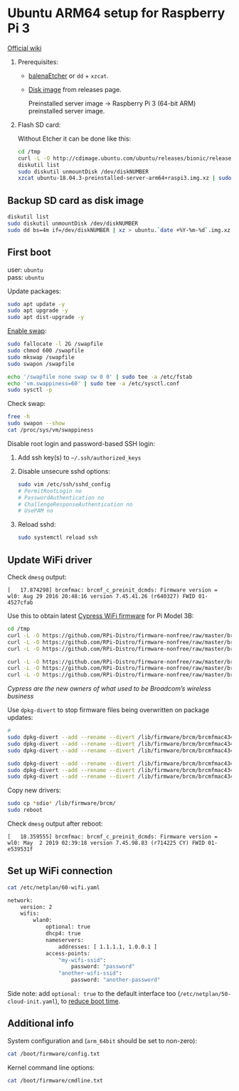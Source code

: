 # Ubuntu ARM64 setup for Raspberry Pi 3

[Official wiki](https://wiki.ubuntu.com/ARM/RaspberryPi)

1. Prerequisites:

    - [balenaEtcher](https://www.balena.io/etcher/) or `dd` + `xzcat`.
    
    - [Disk image](http://cdimage.ubuntu.com/ubuntu/releases/bionic/release/) from releases page.
    
        Preinstalled server image → Raspberry Pi 3 (64-bit ARM) preinstalled server image.

2. Flash SD card:

    Without Etcher it can be done like this:
    
    ```bash
    cd /tmp
    curl -L -O http://cdimage.ubuntu.com/ubuntu/releases/bionic/release/ubuntu-18.04.3-preinstalled-server-arm64+raspi3.img.xz
    diskutil list
    sudo diskutil unmountDisk /dev/diskNUMBER
    xzcat ubuntu-18.04.3-preinstalled-server-arm64+raspi3.img.xz | sudo dd bs=4m of=/dev/diskNUMBER
    ```


## Backup SD card as disk image

```bash
diskutil list
sudo diskutil unmountDisk /dev/diskNUMBER
sudo dd bs=4m if=/dev/diskNUMBER | xz > ubuntu.`date +%Y-%m-%d`.img.xz
```


## First boot

user: `ubuntu` \
pass: `ubuntu` 

Update packages:

```bash
sudo apt update -y
sudo apt upgrade -y
sudo apt dist-upgrade -y
```

[Enable swap](https://tecadmin.net/enable-swap-on-ubuntu/):

```bash
sudo fallocate -l 2G /swapfile
sudo chmod 600 /swapfile
sudo mkswap /swapfile
sudo swapon /swapfile

echo '/swapfile none swap sw 0 0' | sudo tee -a /etc/fstab
echo 'vm.swappiness=60' | sudo tee -a /etc/sysctl.conf
sudo sysctl -p
```

Check swap:

```bash
free -h
sudo swapon --show
cat /proc/sys/vm/swappiness
```


Disable root login and password-based SSH login:

1. Add ssh key(s) to `~/.ssh/authorized_keys`

2. Disable unsecure sshd options:

    ```bash
    sudo vim /etc/ssh/sshd_config
    # PermitRootLogin no
    # PasswordAuthentication no
    # ChallengeResponseAuthentication no
    # UsePAM no
    ```
   
3. Reload sshd:

    ```bash
    sudo systemctl reload ssh
    ```

## Update WiFi driver

Check `dmesg` output:
```
[   17.874298] brcmfmac: brcmf_c_preinit_dcmds: Firmware version = wl0: Aug 29 2016 20:48:16 version 7.45.41.26 (r640327) FWID 01-4527cfab
```

Use this to obtain latest [Cypress WiFi firmware](https://github.com/RPi-Distro/firmware-nonfree/commit/4ee44af381d55bc2221cf80c1433842a48ed09e1) for Pi Model 3B:

```bash
cd /tmp
curl -L -O https://github.com/RPi-Distro/firmware-nonfree/raw/master/brcm/brcmfmac43430-sdio.bin
curl -L -O https://github.com/RPi-Distro/firmware-nonfree/raw/master/brcm/brcmfmac43430-sdio.clm_blob
curl -L -O https://github.com/RPi-Distro/firmware-nonfree/raw/master/brcm/brcmfmac43430-sdio.txt

curl -L -O https://github.com/RPi-Distro/firmware-nonfree/raw/master/brcm/brcmfmac43455-sdio.bin
curl -L -O https://github.com/RPi-Distro/firmware-nonfree/raw/master/brcm/brcmfmac43455-sdio.clm_blob
curl -L -O https://github.com/RPi-Distro/firmware-nonfree/raw/master/brcm/brcmfmac43455-sdio.txt
```

*Cypress are the new owners of what used to be Broadcom’s wireless business*

Use `dpkg-divert` to stop firmware files being overwritten on package updates:

```bash
# 
sudo dpkg-divert --add --rename --divert /lib/firmware/brcm/brcmfmac43430-sdio.bin.orig /lib/firmware/brcm/brcmfmac43430-sdio.bin
sudo dpkg-divert --add --rename --divert /lib/firmware/brcm/brcmfmac43430-sdio.clm_blob.orig /lib/firmware/brcm/brcmfmac43430-sdio.clm_blob
sudo dpkg-divert --add --rename --divert /lib/firmware/brcm/brcmfmac43430-sdio.txt.orig /lib/firmware/brcm/brcmfmac43430-sdio.txt

sudo dpkg-divert --add --rename --divert /lib/firmware/brcm/brcmfmac43455-sdio.bin.orig /lib/firmware/brcm/brcmfmac43455-sdio.bin
sudo dpkg-divert --add --rename --divert /lib/firmware/brcm/brcmfmac43455-sdio.clm_blob.orig /lib/firmware/brcm/brcmfmac43455-sdio.clm_blob
sudo dpkg-divert --add --rename --divert /lib/firmware/brcm/brcmfmac43455-sdio.txt.orig /lib/firmware/brcm/brcmfmac43455-sdio.txt

```

Copy new drivers:

```bash
sudo cp *sdio* /lib/firmware/brcm/
sudo reboot
```

Check `dmesg` output after reboot:
```
[   18.359555] brcmfmac: brcmf_c_preinit_dcmds: Firmware version = wl0: May  2 2019 02:39:18 version 7.45.98.83 (r714225 CY) FWID 01-e539531f
```


## Set up WiFi connection

```bash
cat /etc/netplan/60-wifi.yaml

network:
    version: 2
    wifis:
        wlan0:
            optional: true
            dhcp4: true
            nameservers:
                addresses: [ 1.1.1.1, 1.0.0.1 ]
            access-points:
                "my-wifi-ssid":
                    password: "password"
                "another-wifi-ssid":
                    password: "another-password"

```

Side note: add `optional: true` to the default interface too (`/etc/netplan/50-cloud-init.yaml`),
 to [reduce boot time](https://askubuntu.com/questions/972215/a-start-job-is-running-for-wait-for-network-to-be-configured-ubuntu-server-17-1).


## Additional info

System configuration and (`arm_64bit` should be set to non-zero):
```bash
cat /boot/firmware/config.txt
```

Kernel command line options:
```bash
cat /boot/firmware/cmdline.txt
```

